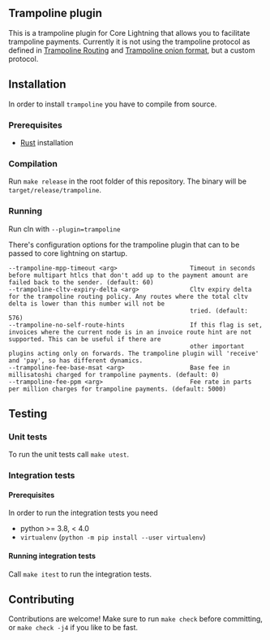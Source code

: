 ## Trampoline plugin
This is a trampoline plugin for Core Lightning that allows you to facilitate
trampoline payments. Currently it is not using the trampoline protocol as
defined in [Trampoline Routing](https://github.com/lightning/bolts/pull/829) and
[Trampoline onion format](https://github.com/lightning/bolts/pull/836), but a
custom protocol.

## Installation
In order to install `trampoline` you have to compile from source.

### Prerequisites
- [Rust](https://www.rust-lang.org/tools/install) installation

### Compilation
Run `make release` in the root folder of this repository. The binary will be
`target/release/trampoline`.

### Running
Run cln with `--plugin=trampoline`

There's configuration options for the trampoline plugin that can to be passed
to core lightning on startup.

```
--trampoline-mpp-timeout <arg>                    Timeout in seconds before multipart htlcs that don't add up to the payment amount are failed back to the sender. (default: 60)
--trampoline-cltv-expiry-delta <arg>              Cltv expiry delta for the trampoline routing policy. Any routes where the total cltv delta is lower than this number will not be
                                                  tried. (default: 576)
--trampoline-no-self-route-hints                  If this flag is set, invoices where the current node is in an invoice route hint are not supported. This can be useful if there are
                                                  other important plugins acting only on forwards. The trampoline plugin will 'receive' and 'pay', so has different dynamics.
--trampoline-fee-base-msat <arg>                  Base fee in millisatoshi charged for trampoline payments. (default: 0)
--trampoline-fee-ppm <arg>                        Fee rate in parts per million charges for trampoline payments. (default: 5000)
```

## Testing

### Unit tests
To run the unit tests call `make utest`.

### Integration tests

#### Prerequisites
In order to run the integration tests you need 
- python >= 3.8, < 4.0
- `virtualenv` (`python -m pip install --user virtualenv`)

#### Running integration tests
Call `make itest` to run the integration tests.

## Contributing
Contributions are welcome!
Make sure to run `make check` before committing, or `make check -j4` if you like
to be fast.